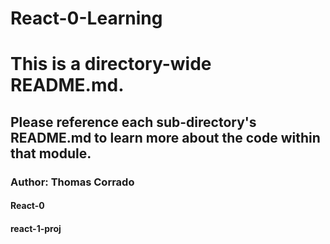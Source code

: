 # React-0-Learning
# This is a directory-wide README.md. 

## Please reference each sub-directory's README.md to learn more about the code within that module. 

### Author: Thomas Corrado

#### React-0
#### react-1-proj